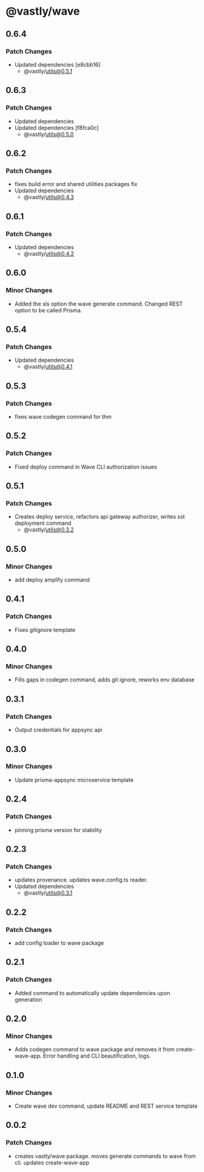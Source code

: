 # @vastly/wave

## 0.6.4

### Patch Changes

- Updated dependencies [e8cbb16]
  - @vastly/utils@0.5.1

## 0.6.3

### Patch Changes

- Updated dependencies
- Updated dependencies [f8fca0c]
  - @vastly/utils@0.5.0

## 0.6.2

### Patch Changes

- fixes build error and shared utilities packages fix
- Updated dependencies
  - @vastly/utils@0.4.3

## 0.6.1

### Patch Changes

- Updated dependencies
  - @vastly/utils@0.4.2

## 0.6.0

### Minor Changes

- Added the sls option the wave generate command. Changed REST option to be called Prisma.

## 0.5.4

### Patch Changes

- Updated dependencies
  - @vastly/utils@0.4.1

## 0.5.3

### Patch Changes

- fixes wave codegen command for thm

## 0.5.2

### Patch Changes

- Fixed deploy command in Wave CLI authorization issues

## 0.5.1

### Patch Changes

- Creates deploy service, refactors api gateway authorizer, writes sst deployment command
  - @vastly/utils@0.3.2

## 0.5.0

### Minor Changes

- add deploy amplify command

## 0.4.1

### Patch Changes

- Fixes gitignore template

## 0.4.0

### Minor Changes

- Fills gaps in codegen command, adds git ignore, reworks env database

## 0.3.1

### Patch Changes

- Output credentials for appsync api

## 0.3.0

### Minor Changes

- Update prisma-appsync microservice template

## 0.2.4

### Patch Changes

- pinning prisma version for stability

## 0.2.3

### Patch Changes

- updates provenance. updates wave.config.ts reader.
- Updated dependencies
  - @vastly/utils@0.3.1

## 0.2.2

### Patch Changes

- add config loader to wave package

## 0.2.1

### Patch Changes

- Added command to automatically update dependencies upon generation

## 0.2.0

### Minor Changes

- Adds codegen command to wave package and removes it from create-wave-app. Error handling and CLI
  beautification, logs.

## 0.1.0

### Minor Changes

- Create wave dev command, update README and REST service template

## 0.0.2

### Patch Changes

- creates vastly/wave package. moves generate commands to wave from cli. updates create-wave-app
